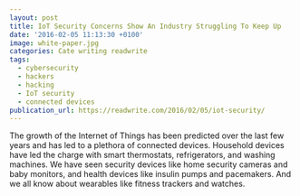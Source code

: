 ```yaml
---
layout: post
title: IoT Security Concerns Show An Industry Struggling To Keep Up
date: '2016-02-05 11:13:30 +0100'
image: white-paper.jpg
categories: Cate writing readwrite
tags:
  - cybersecurity
  - hackers
  - hacking
  - IoT security
  - connected devices
publication_url: https://readwrite.com/2016/02/05/iot-security/
---
```

The growth of the Internet of Things  has been predicted over the last few years and has led to a plethora of connected devices. Household devices have led the charge with smart thermostats, refrigerators, and washing machines. We have seen security devices like home security cameras and baby monitors, and health devices like insulin pumps and pacemakers. And we all know about wearables like fitness trackers and watches.

